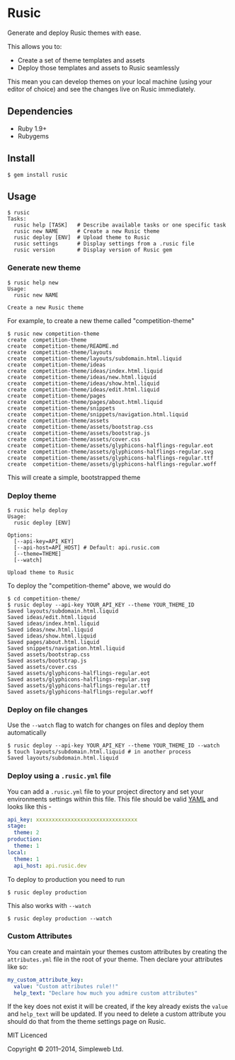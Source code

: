 # Rusic

Generate and deploy Rusic themes with ease.

This allows you to:

* Create a set of theme templates and assets
* Deploy those templates and assets to Rusic seamlessly

This mean you can develop themes on your local machine (using your editor of
choice) and see the changes live on Rusic immediately.

## Dependencies

* Ruby 1.9+
* Rubygems

## Install

    $ gem install rusic

## Usage

```
$ rusic
Tasks:
  rusic help [TASK]   # Describe available tasks or one specific task
  rusic new NAME      # Create a new Rusic theme
  rusic deploy [ENV]  # Upload theme to Rusic
  rusic settings      # Display settings from a .rusic file
  rusic version       # Display version of Rusic gem
```

### Generate new theme

```shell
$ rusic help new
Usage:
  rusic new NAME

Create a new Rusic theme
```

For example, to create a new theme called "competition-theme"

```shell
$ rusic new competition-theme
create  competition-theme
create  competition-theme/README.md
create  competition-theme/layouts
create  competition-theme/layouts/subdomain.html.liquid
create  competition-theme/ideas
create  competition-theme/ideas/index.html.liquid
create  competition-theme/ideas/new.html.liquid
create  competition-theme/ideas/show.html.liquid
create  competition-theme/ideas/edit.html.liquid
create  competition-theme/pages
create  competition-theme/pages/about.html.liquid
create  competition-theme/snippets
create  competition-theme/snippets/navigation.html.liquid
create  competition-theme/assets
create  competition-theme/assets/bootstrap.css
create  competition-theme/assets/bootstrap.js
create  competition-theme/assets/cover.css
create  competition-theme/assets/glyphicons-halflings-regular.eot
create  competition-theme/assets/glyphicons-halflings-regular.svg
create  competition-theme/assets/glyphicons-halflings-regular.ttf
create  competition-theme/assets/glyphicons-halflings-regular.woff
```

This will create a simple, bootstrapped theme

### Deploy theme

```shell
$ rusic help deploy
Usage:
  rusic deploy [ENV]

Options:
  [--api-key=API_KEY]
  [--api-host=API_HOST] # Default: api.rusic.com
  [--theme=THEME]
  [--watch]

Upload theme to Rusic
```

To deploy the "competition-theme" above, we would do

```shell
$ cd competition-theme/
$ rusic deploy --api-key YOUR_API_KEY --theme YOUR_THEME_ID
Saved layouts/subdomain.html.liquid
Saved ideas/edit.html.liquid
Saved ideas/index.html.liquid
Saved ideas/new.html.liquid
Saved ideas/show.html.liquid
Saved pages/about.html.liquid
Saved snippets/navigation.html.liquid
Saved assets/bootstrap.css
Saved assets/bootstrap.js
Saved assets/cover.css
Saved assets/glyphicons-halflings-regular.eot
Saved assets/glyphicons-halflings-regular.svg
Saved assets/glyphicons-halflings-regular.ttf
Saved assets/glyphicons-halflings-regular.woff
```

### Deploy on file changes

Use the `--watch` flag to watch for changes on files and deploy them automatically

```
$ rusic deploy --api-key YOUR_API_KEY --theme YOUR_THEME_ID --watch
$ touch layouts/subdomain.html.liquid # in another process
Saved layouts/subdomain.html.liquid
```

### Deploy using a `.rusic.yml` file

You can add a `.rusic.yml` file to your project directory and set your environments
settings within this file. This file should be valid
[YAML](http://www.yaml.org/start.html) and looks like this -

```yaml
api_key: xxxxxxxxxxxxxxxxxxxxxxxxxxxxxxxx
stage:
  theme: 2
production:
  theme: 1
local:
  theme: 1
  api_host: api.rusic.dev
```

To deploy to production you need to run

```shell
$ rusic deploy production
```

This also works with `--watch`


```shell
$ rusic deploy production --watch
```

### Custom Attributes

You can create and maintain your themes custom attributes by creating the
`attributes.yml` file in the root of your theme. Then declare your attributes like so:

```yaml
my_custom_attribute_key:
  value: "Custom attributes rule!!"
  help_text: "Declare how much you admire custom attributes"
```

If the key does not exist it will be created, if the key already exists the
`value` and `help_text` will be updated. If you need to delete a custom attribute
you should do that from the theme settings page on Rusic.

MIT Licenced

Copyright &copy; 2011&ndash;2014, Simpleweb Ltd.
